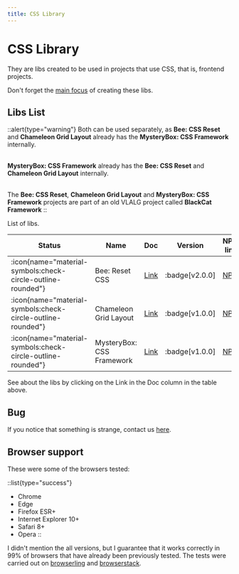 ```yaml
---
title: CSS Library
---
```


# CSS Library

They are libs created to be used in projects that use CSS, that is, frontend projects.

Don't forget the [main focus](/nimbus#main-focus) of creating these libs.

## Libs List

::alert{type="warning"}
Both can be used separately, as **Bee: CSS Reset** and **Chameleon Grid Layout** already has the **MysteryBox: CSS Framework** internally.
<br><br>

**MysteryBox: CSS Framework** already has the **Bee: CSS Reset** and **Chameleon Grid Layout** internally.
<br><br>

The **Bee: CSS Reset**, **Chameleon Grid Layout** and **MysteryBox: CSS Framework** projects are part of an old VLALG project called **BlackCat Framework**
::

List of libs.

| Status | Name | Doc | Version | NPM link | Downloads |
|---|---|---|---|---|---|
| <span class="icon-lib-status icon-check"> :icon{name="material-symbols:check-circle-outline-rounded"}</span> | Bee: Reset CSS | [Link](css-libraries/bee-css-reset) | :badge[v2.0.0] | <a href="https://www.npmjs.com/package/@vlalg-nimbus/bee-css-reset" target="_blank">NPM</a> | <span class="npm-badge">![npm](https://img.shields.io/npm/dt/@vlalg-nimbus/bee-css-reset?style=plastic)</span> |
| <span class="icon-lib-status icon-check"> :icon{name="material-symbols:check-circle-outline-rounded"}</span> | Chameleon Grid Layout | [Link](css-libraries/chameleon-grid-layout) | :badge[v1.0.0] | <a href="https://www.npmjs.com/package/@vlalg-nimbus/chameleon-grid-layout" target="_blank">NPM</a> | <span class="npm-badge">![npm](https://img.shields.io/npm/dt/@vlalg-nimbus/chameleon-grid-layout?style=plastic)</span> |
| <span class="icon-lib-status icon-check"> :icon{name="material-symbols:check-circle-outline-rounded"}</span> | MysteryBox: CSS Framework | [Link](css-libraries/mystery-box-css-framework) | :badge[v1.0.0] | <a href="https://www.npmjs.com/package/@vlalg-nimbus/mystery-box-css-framework" target="_blank">NPM</a> | <span class="npm-badge">![npm](https://img.shields.io/npm/dt/@vlalg-nimbus/mystery-box-css-framework?style=plastic)</span> |

See about the libs by clicking on the Link in the Doc column in the table above.

## Bug

If you notice that something is strange, contact us [here](https://github.com/VemLavarALoucaGamers/vlalg-nimbus/discussions).

## Browser support

These were some of the browsers tested:

::list{type="success"}
- Chrome
- Edge
- Firefox ESR+
- Internet Explorer 10+
- Safari 8+
- Opera
::

I didn't mention the all versions, but I guarantee that it works correctly in 99% of browsers that have already been previously tested. The tests were carried out on [browserling](https://www.browserling.com) and [browserstack](https://www.browserstack.com).
